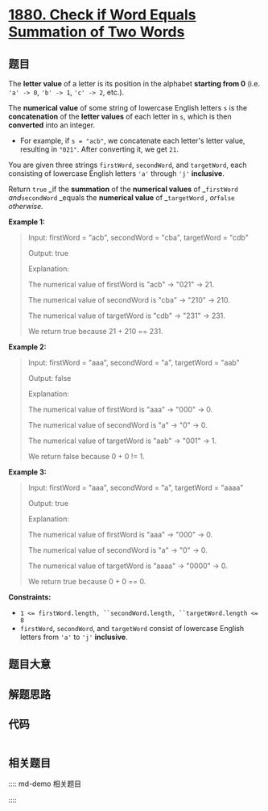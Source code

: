 # [1880. Check if Word Equals Summation of Two Words](https://leetcode.com/problems/check-if-word-equals-summation-of-two-words/)

## 题目

The **letter value** of a letter is its position in the alphabet **starting
from 0** (i.e. `'a' -> 0`, `'b' -> 1`, `'c' -> 2`, etc.).

The **numerical value** of some string of lowercase English letters `s` is the
**concatenation** of the **letter values** of each letter in `s`, which is
then **converted** into an integer.

  * For example, if `s = "acb"`, we concatenate each letter's letter value, resulting in `"021"`. After converting it, we get `21`.

You are given three strings `firstWord`, `secondWord`, and `targetWord`, each
consisting of lowercase English letters `'a'` through `'j'` **inclusive**.

Return `true` _if the **summation** of the **numerical values** of
_`firstWord` _and_`secondWord` _equals the **numerical value** of
_`targetWord` _, or_`false` _otherwise._



**Example 1:**

> Input: firstWord = "acb", secondWord = "cba", targetWord = "cdb"
> 
> Output: true
> 
> Explanation:
> 
> The numerical value of firstWord is "acb" -> "021" -> 21.
> 
> The numerical value of secondWord is "cba" -> "210" -> 210.
> 
> The numerical value of targetWord is "cdb" -> "231" -> 231.
> 
> We return true because 21 + 210 == 231.

**Example 2:**

> Input: firstWord = "aaa", secondWord = "a", targetWord = "aab"
> 
> Output: false
> 
> Explanation: 
> 
> The numerical value of firstWord is "aaa" -> "000" -> 0.
> 
> The numerical value of secondWord is "a" -> "0" -> 0.
> 
> The numerical value of targetWord is "aab" -> "001" -> 1.
> 
> We return false because 0 + 0 != 1.

**Example 3:**

> Input: firstWord = "aaa", secondWord = "a", targetWord = "aaaa"
> 
> Output: true
> 
> Explanation: 
> 
> The numerical value of firstWord is "aaa" -> "000" -> 0.
> 
> The numerical value of secondWord is "a" -> "0" -> 0.
> 
> The numerical value of targetWord is "aaaa" -> "0000" -> 0.
> 
> We return true because 0 + 0 == 0.

**Constraints:**

  * `1 <= firstWord.length, ``secondWord.length, ``targetWord.length <= 8`
  * `firstWord`, `secondWord`, and `targetWord` consist of lowercase English letters from `'a'` to `'j'` **inclusive**.


## 题目大意

## 解题思路

## 代码

```javascript

```

## 相关题目

:::: md-demo 相关题目

::::
